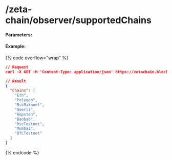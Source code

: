 # /zeta-chain/observer/supportedChains

#### **Parameters:**

#### Example:

{% code overflow="wrap" %}
```json
// Request
curl -X GET -H 'Content-Type: application/json' https://zetachain.blockpi.network/lcd/v1/<your-api-key>/zeta-chain/observer/supportedChains

// Result
{
  "Chains": [
    "Eth",
    "Polygon",
    "BscMainnet",
    "Goerli",
    "Ropsten",
    "Baobab",
    "BscTestnet",
    "Mumbai",
    "BTCTestnet"
  ]
}
```
{% endcode %}
